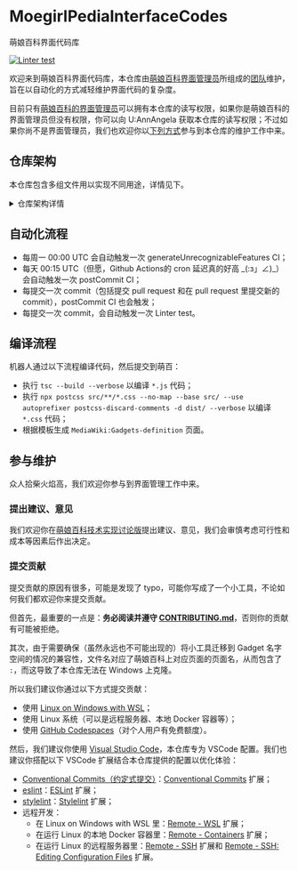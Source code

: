 # MoegirlPediaInterfaceCodes

萌娘百科界面代码库

[![Linter test](https://github.com/MoegirlPediaInterfaceAdmins/MoegirlPediaInterfaceCodes/actions/workflows/Linter%20test.yml/badge.svg)](https://github.com/MoegirlPediaInterfaceAdmins/MoegirlPediaInterfaceCodes/actions/workflows/Linter%20test.yml)

欢迎来到萌娘百科界面代码库，本仓库由[萌娘百科界面管理员](https://zh.moegirl.org.cn/%E8%90%8C%E5%A8%98%E7%99%BE%E7%A7%91:%E7%95%8C%E9%9D%A2%E7%AE%A1%E7%90%86%E5%91%98)所组成的[团队](https://github.com/MoegirlPediaInterfaceAdmins)维护，旨在以自动化的方式减轻维护界面代码的复杂度。

目前只有[萌娘百科的界面管理员](https://zh.moegirl.org.cn/Special:Listusers/interface-admin)可以拥有本仓库的读写权限，如果你是萌娘百科的界面管理员但没有权限，你可以向 U:AnnAngela 获取本仓库的读写权限；不过如果你尚不是界面管理员，我们也欢迎你以[下列方式](#参与维护)参与到本仓库的维护工作中来。

## 仓库架构

本仓库包含多组文件用以实现不同用途，详情见下。

<details><summary>仓库架构详情</summary>
- [`.github`](.github) 文件夹用以保存 GitHub Dependabot 和 GitHub Actions 所需配置文件，其中：
    - [`.github/workflows/Linter test.yml`](.github/workflows/Linter_test.yml) 用以保存使用 [eslint](https://eslint.org/)、[stylelint](https://stylelint.io/) 和 [v8r](https://github.com/chris48s/v8r) 进行代码测试流程，该流程成功完成时会触发[机器人](https://zh.moegirl.org.cn/User:AnnAngela-dbot)的[编译流程](#编译流程)；
    - [`.github/workflows/postCommit.yml`](.github/workflows/postCommit.yml) 用以保存自动化流程，包含自动配置 Conventional Commits（约定式提交）所需 scope（作用域）信息、自动导入来自 npm 和指定页面的代码、自动补全小工具列表和自动生成 polyfill 文件；
    - [`.github/workflows/generateUnrecognizableFeatures.yml`](.github/workflows/generateUnrecognizableFeatures.yml) 用以定时生成 [`scripts/generatePolyfill/unrecognizableFeatures.json`](scripts/generatePolyfill/unrecognizableFeatures.json) 以减少生成 polyfill 时的网络请求；
    - [`.github/workflows/auto_assign.yml`](.github/workflows/auto_assign.yml) 用以自动对 pull request 和 issue 添加 assignees 和 reviewers（若有）。
- [`.vscode/settings.json`](.vscode/settings.json) 用来保存 Conventional Commits（约定式提交）所需 scope（作用域）信息；
- [`scripts`](scripts) 文件夹用以保存流程所需代码，其中：
    - [`scripts/postCommit/prepareGit.js`](scripts/postCommit/prepareGit.js) 用来准备 Github Actions 上的 git 环境，自动生成 author 和 committer 的相关信息；
    - [`scripts/browserify/index.js`](scripts/browserify/index.js) 用来通过 [browserify](https://browserify.org/) 库导入来自 npm 的代码，其目标在 [`scripts/browserify/targets.js`](scripts/browserify/targets.js) 中定义；
    - [`scripts/prefetch/index.js`](scripts/prefetch/index.js) 用来导入来自指定页面的代码，其目标在 [`scripts/prefetch/targets.js`](scripts/prefetch/targets.js) 中定义；
    - [`scripts/generatePolyfill/index.js`](scripts/generatePolyfill/index.js) 用来自动生成 polyfill 文件，该代码使用了来自《金融时报》的 [polyfill.io](https://polyfill.io/v3/)（[Financial-Times/polyfill-service](https://github.com/Financial-Times/polyfill-service)）和 [Financial-Times/polyfill-library](https://github.com/Financial-Times/polyfill-library)；
    - [`scripts/gadgetsDefinitionGenerator/index.js`](scripts/gadgetsDefinitionGenerator/index.js) 用来自动补全小工具列表，当发现新增小工具时，该代码会自动将对应小工具插入到 [`src/gadgets/Gadgets-definition-list.json`](src/gadgets/Gadgets-definition-list.json) 的响应列表的末尾；
    - [`scripts/conventionalCommitsScopesGenerator/index.js`](scripts/conventionalCommitsScopesGenerator/index.js) 用来自动配置 Conventional Commits（约定式提交）所需 scope（作用域）信息；
    - [`scripts/postCommit/linguist-generated.js`](scripts/postCommit/linguist-generated.js) 用来自动生成 [`.gitattributes`](.gitattributes) 以告知 Github 如何区分代码是否自动生成；
    - [`scripts/postCommit/push.js`](scripts/postCommit/push.js) 用来推送由 Github Actions 做出的更改；
    - [`scripts/generateUnrecognizableFeatures/index.js`](scripts/generateUnrecognizableFeatures/index.js) 用来生成 [`scripts/generatePolyfill/unrecognizableFeatures.json`](scripts/generatePolyfill/unrecognizableFeatures.json) 以减少生成 polyfill 时的网络请求；
    - [`scripts/mailmapChecker/index.js`](scripts/mailmapChecker/index.js) 用来检查相关用户是否将其萌娘百科用户名和邮箱地址添加到 [`.mailmap`](.mailmap)，若当前环境为本地则检测 git 配置文件里的邮箱地址，若当前环境为 Github Actions 则检查相关 commits 的邮箱地址。
- 自动化工具的配置文件：
    - [`.eslintrc`](.eslintrc) 配置 eslint，由于所有 Javascript 代码都需经过编译，故其 `parserOptions.ecmaVersion` 被指定为 `latest` 以便充分利用最新标准；
    - [`tsconfig.json`](tsconfig.json) 配置 tsc，由于需要生成能通过小工具扩展验证的代码，故其 `compilerOptions.target` 被指定为 `ES3`；
    - [`.stylelintrc.json`](.stylelintrc.json) 配置 stylelint；
    - [`.postcssrc.json`](.postcssrc.json) 配置 postcss；
    - [`.browserslistrc`](.browserslistrc) 配置 [autoprifixer](https://github.com/postcss/autoprefixer) 所使用的 [browserslist](https://github.com/browserslist/browserslist)，目前暂定锚定为 [`defaults`](https://github.com/browserslist/browserslist#full-list) 的基础上添加 `Chrome >= 70` 以适应萌百用户群体。
- 代码部分：
    - [`src/gadgets`](src/gadgets) 以文件夹形式保存小工具，每一个文件夹都是一个小工具，里面包含以下内容：
        - `definition.json` 保存小工具配置，包括依赖项、所需权限等，以 `_` 开头的键值对是其他配置，如小工具所在的章节等；
        - `.eslintrc` （可选）用以阻止 eslint 在某些文件上进行检查，常见于来自 npm 和指定页面的代码；
        - `*.js` 和 `*.css` 为小工具代码，文件名为萌娘百科上对应页面的页面名；
    - [`src/groups`](src/groups) 以文件夹形式保存用户组级别代码，每一个文件夹都对应一个用户组，里面包含 `*.js` 和 `*.css` 等代码，文件名为萌娘百科上对应页面的页面名；
    - [`src/global`](src/global) 保存全站代码，里面包含 `*.js` 和 `*.css` 等代码，文件名为萌娘百科上对应页面的页面名。
</details>

## 自动化流程

- 每周一 00:00 UTC 会自动触发一次 generateUnrecognizableFeatures CI；
- 每天 00:15 UTC（但愿，Github Actions的 cron 延迟真的好高 \_(:з」∠)\_）会自动触发一次 postCommit CI；
- 每提交一次 commit（包括提交 pull request 和在 pull request 里提交新的 commit），postCommit CI 也会触发；
- 每提交一次 commit，会自动触发一次 Linter test。

## 编译流程

机器人通过以下流程编译代码，然后提交到萌百：

- 执行 `tsc --build --verbose` 以编译 `*.js` 代码；
- 执行 `npx postcss src/**/*.css --no-map --base src/ --use autoprefixer postcss-discard-comments -d dist/ --verbose` 以编译 `*.css` 代码；
- 根据模板生成 `MediaWiki:Gadgets-definition` 页面。

## 参与维护

众人拾柴火焰高，我们欢迎你参与到界面管理工作中来。

### 提出建议、意见

我们欢迎你在[萌娘百科技术实现讨论版](https://zh.moegirl.org.cn/%E8%90%8C%E5%A8%98%E7%99%BE%E7%A7%91_talk:%E8%AE%A8%E8%AE%BA%E7%89%88/%E6%8A%80%E6%9C%AF%E5%AE%9E%E7%8E%B0)提出建议、意见，我们会审慎考虑可行性和成本等因素后作出决定。

### 提交贡献

提交贡献的原因有很多，可能是发现了 typo，可能你写成了一个小工具，不论如何我们都欢迎你来提交贡献。

但首先，最重要的一点是：**务必阅读并遵守 [CONTRIBUTING.md](CONTRIBUTING.md)**，否则你的贡献有可能被拒绝。

其次，由于需要确保（虽然永远也不可能出现的）将小工具迁移到 Gadget 名字空间的情况的兼容性，文件名对应了萌娘百科上对应页面的页面名，从而包含了 `:`，而这导致了本仓库无法在 Windows 上克隆。

所以我们建议你通过以下方式提交贡献：

- 使用 [Linux on Windows with WSL](https://docs.microsoft.com/en-us/windows/wsl/install)；
- 使用 Linux 系统（可以是远程服务器、本地 Docker 容器等）；
- 使用 [GitHub Codespaces](https://github.com/features/codespaces)（对个人用户有免费额度）。

然后，我们建议你使用 [Visual Studio Code](https://code.visualstudio.com/)，本仓库专为 VSCode 配置。我们也建议你搭配以下 VSCode 扩展结合本仓库提供的配置以优化体验：

- [Conventional Commits（约定式提交）](https://www.conventionalcommits.org/)：[Conventional Commits](https://marketplace.visualstudio.com/items?itemName=vivaxy.vscode-conventional-commits)  扩展；
- [eslint](https://eslint.org/)：[ESLint](https://marketplace.visualstudio.com/items?itemName=dbaeumer.vscode-eslint) 扩展；
- [stylelint](https://stylelint.io/)：[Stylelint](https://marketplace.visualstudio.com/items?itemName=stylelint.vscode-stylelint) 扩展；
- 远程开发：
    - 在 Linux on Windows with WSL 里：[Remote - WSL](https://marketplace.visualstudio.com/items?itemName=ms-vscode-remote.remote-wsl) 扩展；
    - 在运行 Linux 的本地 Docker 容器里：[Remote - Containers](https://marketplace.visualstudio.com/items?itemName=ms-vscode-remote.remote-containers) 扩展；
    - 在运行 Linux 的远程服务器里：[Remote - SSH](https://marketplace.visualstudio.com/items?itemName=ms-vscode-remote.remote-ssh) 扩展和 [Remote - SSH: Editing Configuration Files](https://marketplace.visualstudio.com/items?itemName=ms-vscode-remote.remote-ssh-edit) 扩展。
